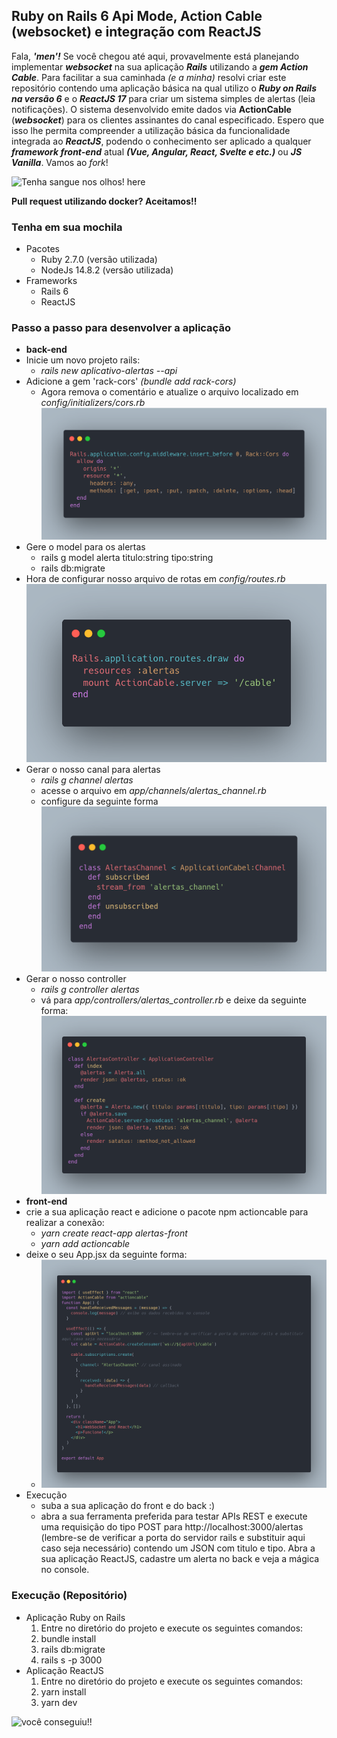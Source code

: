 
## Ruby on Rails 6 Api Mode, Action Cable (websocket) e integração com ReactJS

Fala, ***'men'!*** Se você chegou até aqui, provavelmente está planejando implementar ***websocket*** na sua aplicação ***Rails*** utilizando a ***gem Action Cable***. Para facilitar a sua caminhada *(e a minha)* resolvi criar este repositório contendo uma aplicação básica na qual utilizo o ***Ruby on Rails na versão 6*** e o ***ReactJS 17*** para criar um sistema simples de alertas (leia notificações). O sistema desenvolvido emite dados via **ActionCable** (***websocket***) para os clientes assinantes do canal especificado. Espero que isso lhe permita compreender a utilização básica da funcionalidade integrada ao ***ReactJS***, podendo o conhecimento ser aplicado a qualquer ***framework front-end*** atual ***(Vue, Angular, React, Svelte e etc.)*** ou ***JS Vanilla***. Vamos ao *fork*!

![Tenha sangue nos olhos! here](https://media0.giphy.com/media/xThuW1N2Qe6OLKpfgI/giphy.gif?cid=ecf05e472m43wlk3lo8y58lpy7sba6z3i62byyvdc24dc259&rid=giphy.gif&ct=g)

**Pull request utilizando docker? Aceitamos!!**

### Tenha em sua mochila

 - Pacotes
	 - Ruby 2.7.0 (versão utilizada)
	 - NodeJs 14.8.2 (versão utilizada)
 - Frameworks
 	 - Rails 6
	 - ReactJS

### Passo a passo para desenvolver a aplicação

 
- **back-end**
 - Inicie um novo projeto rails:
	 - *rails new aplicativo-alertas --api*
 - Adicione a gem 'rack-cors' *(bundle add rack-cors)*
	 - Agora remova o comentário e atualize o arquivo localizado em  *config/initializers/cors.rb*
	 ![código cors](https://raw.githubusercontent.com/rafikmoreira/rails-websocket-reactjs/f2dee3e2158a6cb965949718bb9e3947e4ae4db9/img/rack-cors.png)
 - Gere o model para os alertas
	 - rails g model alerta titulo:string tipo:string
	 - rails db:migrate
- Hora de configurar nosso arquivo de rotas em *config/routes.rb*
![Rotas configuradas](https://raw.githubusercontent.com/rafikmoreira/rails-websocket-reactjs/main/img/routes.png)
- Gerar o nosso canal para alertas
	- *rails g channel alertas*
	- acesse o arquivo em *app/channels/alertas_channel.rb*
	- configure da seguinte forma
	![enter image description here](https://raw.githubusercontent.com/rafikmoreira/rails-websocket-reactjs/main/img/alertas-channel.png)
- Gerar o nosso controller
	- *rails g controller alertas*
	- vá para *app/controllers/alertas_controller.rb* e deixe da seguinte forma:
![alertas controller](https://raw.githubusercontent.com/rafikmoreira/rails-websocket-reactjs/main/img/alerta-controller.png)
- **front-end**
- crie a sua aplicação react e adicione o pacote npm actioncable para realizar a conexão:
	- *yarn create react-app alertas-front* 
	- *yarn add actioncable*
-	deixe o seu App.jsx da seguinte forma:
	-	![arquivo app.jsx](https://raw.githubusercontent.com/rafikmoreira/rails-websocket-reactjs/main/img/app-jsx.png)
- Execução
	- suba a sua aplicação do front e do back :)
	- abra a sua ferramenta preferida para testar APIs REST e execute uma requisição do tipo POST para http://localhost:3000/alertas (lembre-se de verificar a porta do servidor rails e substituir aqui caso seja necessário) contendo um JSON com titulo e tipo. Abra a sua aplicação ReactJS, cadastre um alerta no back e veja a mágica no console.
		
### Execução (Repositório)

 - Aplicação Ruby on Rails
	1. Entre no diretório do projeto e execute os seguintes comandos:
	2. bundle install
	3. rails db:migrate
	4. rails s -p 3000
 - Aplicação ReactJS
	1. Entre no diretório do projeto e execute os seguintes comandos:
	2. yarn install
	3. yarn dev

![você conseguiu!!](https://media3.giphy.com/media/3o6gaUIP3L0eLVJNPq/giphy.gif?cid=ecf05e4713wxoukx8g0zkm0wfg9o4nmtapjyjdtocotdbsxe&rid=giphy.gif&ct=g)
	
